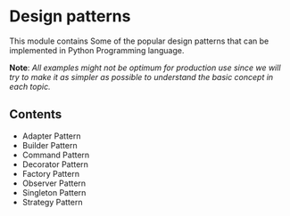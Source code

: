 # Design patterns

This module contains Some of the popular design patterns that can be implemented
in Python Programming language.

**Note**:
_All examples might not be optimum for production use since we will try to_
_make it as simpler as possible to understand the basic concept in each topic._


## Contents

- Adapter Pattern
- Builder Pattern
- Command Pattern
- Decorator Pattern
- Factory Pattern
- Observer Pattern
- Singleton Pattern
- Strategy Pattern
